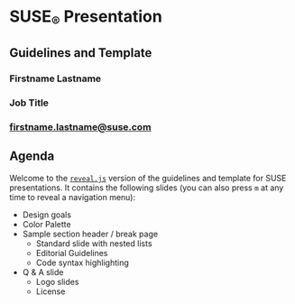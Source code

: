 <!-- .slide: data-state="cover" -->
<div class="title">
    <h1>SUSE<sub>&reg;</sub> Presentation</h1>
    <h2>Guidelines and Template</h2>
</div>

<div class="presenter">
    <h3 class="name">Firstname Lastname</h3>
    <h3 class="job-title">Job Title</h3>
    <h3 class="email"><a href="mailto:firstname.lastname@suse.com">firstname.lastname@suse.com</a></h3>
</div>


<!-- .slide: data-state="normal" -->
## Agenda

Welcome to the [`reveal.js`](https://github.com/hakimel/reveal.js/)
version of the guidelines and template for SUSE presentations.
It contains the following slides (you can also press `m` at any
time to reveal a navigation menu):

*   Design goals
*   Color Palette
*   Sample section header / break page
    *   Standard slide with nested lists
    *   Editorial Guidelines
    *   Code syntax highlighting
*   Q & A slide
    *    Logo slides
    *    License
